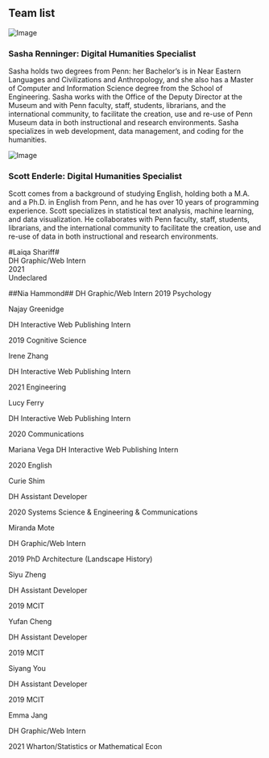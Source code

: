 ## Team list

![Image](/image/sashafr125.jpg)<br/>
### Sasha Renninger: Digital Humanities Specialist

Sasha holds two degrees from Penn: her Bachelor’s is in Near Eastern Languages and Civilizations and Anthropology, and she also has a Master of Computer and Information Science degree from the School of Engineering. Sasha works with the Office of the Deputy Director at the Museum and with Penn faculty, staff, students, librarians, and the international community, to facilitate the creation, use and re-use of Penn Museum data in both instructional and research environments. Sasha specializes in web development, data management, and coding for the humanities.

![Image](/image/enderlej125.jpg)<br/>
### Scott Enderle: Digital Humanities Specialist
Scott comes from a background of studying English, holding both a M.A. and a Ph.D. in English from Penn, and he has over 10 years of programming experience. Scott specializes in statistical text analysis, machine learning, and data visualization. He collaborates with Penn faculty, staff, students, librarians, and the international community to facilitate the creation, use and re-use of data in both instructional and research environments.


#Laiqa Shariff#  
DH Graphic/Web Intern   
2021  
Undeclared

##Nia Hammond##     DH Graphic/Web Intern   2019  Psychology

Najay Greenidge

DH Interactive Web Publishing Intern

2019
Cognitive Science

Irene Zhang

DH Interactive Web Publishing Intern

2021
Engineering

Lucy Ferry

DH Interactive Web Publishing Intern

2020
Communications


Mariana Vega
DH Interactive Web Publishing Intern

2020
English


Curie Shim

DH Assistant Developer

2020
Systems Science & Engineering & Communications


Miranda Mote

DH Graphic/Web Intern

2019
PhD Architecture (Landscape History)


Siyu Zheng

DH Assistant Developer

2019
MCIT


Yufan Cheng

DH Assistant Developer

2019
MCIT


Siyang You


DH Assistant Developer

2019
MCIT


Emma Jang

DH Graphic/Web Intern

2021
Wharton/Statistics or Mathematical Econ
